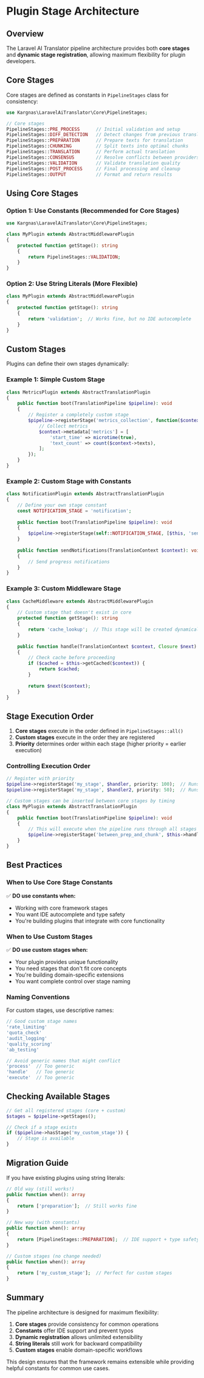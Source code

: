 # Plugin Stage Architecture

## Overview

The Laravel AI Translator pipeline architecture provides both **core stages** and **dynamic stage registration**, allowing maximum flexibility for plugin developers.

## Core Stages

Core stages are defined as constants in `PipelineStages` class for consistency:

```php
use Kargnas\LaravelAiTranslator\Core\PipelineStages;

// Core stages
PipelineStages::PRE_PROCESS      // Initial validation and setup
PipelineStages::DIFF_DETECTION   // Detect changes from previous translations
PipelineStages::PREPARATION      // Prepare texts for translation
PipelineStages::CHUNKING         // Split texts into optimal chunks
PipelineStages::TRANSLATION      // Perform actual translation
PipelineStages::CONSENSUS        // Resolve conflicts between providers
PipelineStages::VALIDATION       // Validate translation quality
PipelineStages::POST_PROCESS     // Final processing and cleanup
PipelineStages::OUTPUT           // Format and return results
```

## Using Core Stages

### Option 1: Use Constants (Recommended for Core Stages)

```php
use Kargnas\LaravelAiTranslator\Core\PipelineStages;

class MyPlugin extends AbstractMiddlewarePlugin
{
    protected function getStage(): string
    {
        return PipelineStages::VALIDATION;
    }
}
```

### Option 2: Use String Literals (More Flexible)

```php
class MyPlugin extends AbstractMiddlewarePlugin
{
    protected function getStage(): string
    {
        return 'validation';  // Works fine, but no IDE autocomplete
    }
}
```

## Custom Stages

Plugins can define their own stages dynamically:

### Example 1: Simple Custom Stage

```php
class MetricsPlugin extends AbstractTranslationPlugin
{
    public function boot(TranslationPipeline $pipeline): void
    {
        // Register a completely custom stage
        $pipeline->registerStage('metrics_collection', function($context) {
            // Collect metrics
            $context->metadata['metrics'] = [
                'start_time' => microtime(true),
                'text_count' => count($context->texts),
            ];
        });
    }
}
```

### Example 2: Custom Stage with Constants

```php
class NotificationPlugin extends AbstractTranslationPlugin
{
    // Define your own stage constant
    const NOTIFICATION_STAGE = 'notification';
    
    public function boot(TranslationPipeline $pipeline): void
    {
        $pipeline->registerStage(self::NOTIFICATION_STAGE, [$this, 'sendNotifications']);
    }
    
    public function sendNotifications(TranslationContext $context): void
    {
        // Send progress notifications
    }
}
```

### Example 3: Custom Middleware Stage

```php
class CacheMiddleware extends AbstractMiddlewarePlugin
{
    // Custom stage that doesn't exist in core
    protected function getStage(): string
    {
        return 'cache_lookup';  // This stage will be created dynamically
    }
    
    public function handle(TranslationContext $context, Closure $next): mixed
    {
        // Check cache before proceeding
        if ($cached = $this->getCached($context)) {
            return $cached;
        }
        
        return $next($context);
    }
}
```

## Stage Execution Order

1. **Core stages** execute in the order defined in `PipelineStages::all()`
2. **Custom stages** execute in the order they are registered
3. **Priority** determines order within each stage (higher priority = earlier execution)

### Controlling Execution Order

```php
// Register with priority
$pipeline->registerStage('my_stage', $handler, priority: 100);  // Runs first
$pipeline->registerStage('my_stage', $handler2, priority: 50);  // Runs second

// Custom stages can be inserted between core stages by timing
class MyPlugin extends AbstractTranslationPlugin
{
    public function boot(TranslationPipeline $pipeline): void
    {
        // This will execute when the pipeline runs through all stages
        $pipeline->registerStage('between_prep_and_chunk', $this->handler);
    }
}
```

## Best Practices

### When to Use Core Stage Constants

✅ **DO use constants when:**
- Working with core framework stages
- You want IDE autocomplete and type safety
- You're building plugins that integrate with core functionality

### When to Use Custom Stages

✅ **DO use custom stages when:**
- Your plugin provides unique functionality
- You need stages that don't fit core concepts
- You're building domain-specific extensions
- You want complete control over stage naming

### Naming Conventions

For custom stages, use descriptive names:

```php
// Good custom stage names
'rate_limiting'
'quota_check'
'audit_logging'
'quality_scoring'
'ab_testing'

// Avoid generic names that might conflict
'process'  // Too generic
'handle'   // Too generic
'execute'  // Too generic
```

## Checking Available Stages

```php
// Get all registered stages (core + custom)
$stages = $pipeline->getStages();

// Check if a stage exists
if ($pipeline->hasStage('my_custom_stage')) {
    // Stage is available
}
```

## Migration Guide

If you have existing plugins using string literals:

```php
// Old way (still works!)
public function when(): array
{
    return ['preparation'];  // Still works fine
}

// New way (with constants)
public function when(): array
{
    return [PipelineStages::PREPARATION];  // IDE support + type safety
}

// Custom stages (no change needed)
public function when(): array
{
    return ['my_custom_stage'];  // Perfect for custom stages
}
```

## Summary

The pipeline architecture is designed for maximum flexibility:

1. **Core stages** provide consistency for common operations
2. **Constants** offer IDE support and prevent typos
3. **Dynamic registration** allows unlimited extensibility
4. **String literals** still work for backward compatibility
5. **Custom stages** enable domain-specific workflows

This design ensures that the framework remains extensible while providing helpful constants for common use cases.